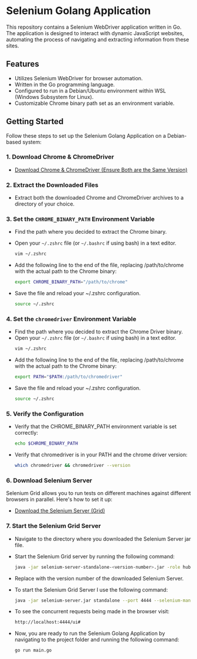 # Selenium Golang Application

This repository contains a Selenium WebDriver application written in Go. The application is designed to interact with dynamic JavaScript websites, automating the process of navigating and extracting information from these sites.

## Features

- Utilizes Selenium WebDriver for browser automation.
- Written in the Go programming language.
- Configured to run in a Debian/Ubuntu environment within WSL (Windows Subsystem for Linux).
- Customizable Chrome binary path set as an environment variable.

  
## Getting Started

Follow these steps to set up the Selenium Golang Application on a Debian-based system:

### 1. Download Chrome & ChromeDriver

- [Download Chrome & ChromeDriver (Ensure Both are the Same Version)](https://googlechromelabs.github.io/chrome-for-testing/)

### 2. Extract the Downloaded Files

- Extract both the downloaded Chrome and ChromeDriver archives to a directory of your choice.

### 3. Set the `CHROME_BINARY_PATH` Environment Variable

  - Find the path where you decided to extract the Chrome binary.
  - Open your `~/.zshrc` file (or `~/.bashrc` if using bash) in a text editor.
    ```bash
    vim ~/.zshrc 
    ```
  - Add the following line to the end of the file, replacing /path/to/chrome with the actual path to the Chrome binary:

    ```bash
    export CHROME_BINARY_PATH="/path/to/chrome" 
    ```
   
  - Save the file and reload your ~/.zshrc configuration.

    ```bash
    source ~/.zshrc
    ```
### 4. Set the `chromedriver` Environment Variable
  - Find the path where you decided to extract the Chrome Driver binary.
  - Open your `~/.zshrc` file (or `~/.bashrc` if using bash) in a text editor.
    ```bash
    vim ~/.zshrc 
    ```
  - Add the following line to the end of the file, replacing /path/to/chrome with the actual path to the Chrome binary:
    ```bash
    export PATH="$PATH:/path/to/chromedriver"
    ```
  - Save the file and reload your ~/.zshrc configuration.
    ```bash
    source ~/.zshrc
    ```
### 5. Verify the Configuration
  - Verify that the CHROME_BINARY_PATH environment variable is set correctly:
    ```bash
    echo $CHROME_BINARY_PATH
    ```
  - Verify that chromedriver is in your PATH and the chrome driver version:
    ```bash
    which chromedriver && chromedriver --version
    ```
### 6. Download Selenium Server
Selenium Grid allows you to run tests on different machines against different browsers in parallel. Here's how to set it up:

- [Download the Selenium Server (Grid)](https://www.selenium.dev/downloads/)

### 7. Start the Selenium Grid Server

- Navigate to the directory where you downloaded the Selenium Server jar file.
- Start the Selenium Grid server by running the following command:
  ```bash
  java -jar selenium-server-standalone-<version-number>.jar -role hub
  ```
- Replace <version-number> with the version number of the downloaded Selenium Server.

- To start the Selenium Grid Server I use the following command:
  ```bash
  java -jar selenium-server.jar standalone --port 4444 --selenium-manager true
  ```
- To see the concurrent requests being made in the browser visit:
  ```bash
  http://localhost:4444/ui#
  ```
- Now, you are ready to run the Selenium Golang Application by navigating to the project folder and running the following command:
  ```bash
  go run main.go
  ```



  




